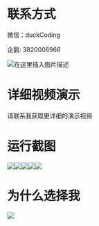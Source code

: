 # 联系方式

微信：duckCoding

企鹅: 3820006966

![在这里插入图片描述](http://upload.cxycsx.vip/91ab4bcb4f2c4c6db86365bb6d6e9c62.jpeg)

# 详细视频演示

请联系我获取更详细的演示视频

# 运行截图

![](http://www.bysj52.com/uploadfile/ueditor/image/202306/%E6%AF%95%E8%AE%BEweixin167%E6%A0%A1%E5%9B%AD%E5%A4%B1%E7%89%A9%E6%8B%9B%E9%A2%86%E5%B0%8F%E7%A8%8B%E5%BA%8Fssm%E6%AF%95%E4%B8%9A%E8%AE%BE%E8%AE%A1/4.png)![](http://www.bysj52.com/uploadfile/ueditor/image/202306/%E6%AF%95%E8%AE%BEweixin167%E6%A0%A1%E5%9B%AD%E5%A4%B1%E7%89%A9%E6%8B%9B%E9%A2%86%E5%B0%8F%E7%A8%8B%E5%BA%8Fssm%E6%AF%95%E4%B8%9A%E8%AE%BE%E8%AE%A1/5.png)![](http://www.bysj52.com/uploadfile/ueditor/image/202306/%E6%AF%95%E8%AE%BEweixin167%E6%A0%A1%E5%9B%AD%E5%A4%B1%E7%89%A9%E6%8B%9B%E9%A2%86%E5%B0%8F%E7%A8%8B%E5%BA%8Fssm%E6%AF%95%E4%B8%9A%E8%AE%BE%E8%AE%A1/1.png)![](http://www.bysj52.com/uploadfile/ueditor/image/202306/%E6%AF%95%E8%AE%BEweixin167%E6%A0%A1%E5%9B%AD%E5%A4%B1%E7%89%A9%E6%8B%9B%E9%A2%86%E5%B0%8F%E7%A8%8B%E5%BA%8Fssm%E6%AF%95%E4%B8%9A%E8%AE%BE%E8%AE%A1/2.png)![](http://www.bysj52.com/uploadfile/ueditor/image/202306/%E6%AF%95%E8%AE%BEweixin167%E6%A0%A1%E5%9B%AD%E5%A4%B1%E7%89%A9%E6%8B%9B%E9%A2%86%E5%B0%8F%E7%A8%8B%E5%BA%8Fssm%E6%AF%95%E4%B8%9A%E8%AE%BE%E8%AE%A1/3.png)

# 为什么选择我

![](http://upload.cxycsx.vip/%E7%A8%8B%E5%BA%8F%E8%AE%BE%E8%AE%A1.png)

